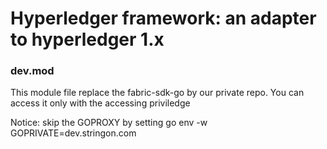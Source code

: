 # Hyperledger framework: an adapter to hyperledger 1.x

### dev.mod

This module file replace the fabric-sdk-go by our private repo. You can access it only with the accessing priviledge

Notice: skip the GOPROXY by setting go env -w GOPRIVATE=dev.stringon.com
